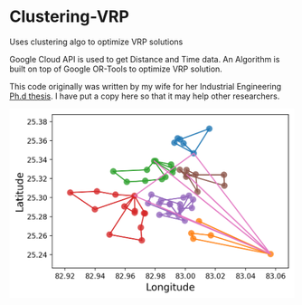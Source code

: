 # Clustering-VRP
Uses clustering algo to optimize VRP solutions

Google Cloud API is used to get Distance and Time data.
An Algorithm is built on top of Google OR-Tools to optimize VRP solution.

This code originally was written by my wife for her Industrial Engineering [Ph.d thesis](https://www.emerald.com/insight/content/doi/10.1108/JAMR-12-2018-0113/full/html). I have put a copy here so that it may help other researchers.

![Solution Visualization](Solution_High_Res.png)
